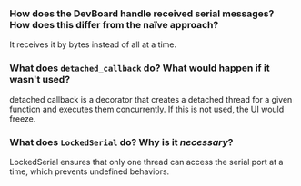 ### How does the DevBoard handle received serial messages? How does this differ from the naïve approach?
It receives it by bytes instead of all at a time.

### What does `detached_callback` do? What would happen if it wasn't used?
detached callback is a decorator that creates a detached thread for a given function and executes them concurrently. If this is not used, the UI would freeze.

### What does `LockedSerial` do? Why is it _necessary_?
LockedSerial ensures that only one thread can access the serial port at a time, which prevents undefined behaviors.